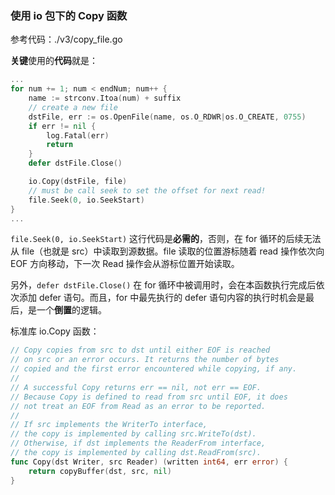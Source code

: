



### 使用 io 包下的 Copy 函数

参考代码：./v3/copy_file.go

**关键**使用的**代码**就是：

~~~go
...
for num += 1; num < endNum; num++ {
    name := strconv.Itoa(num) + suffix
    // create a new file
    dstFile, err := os.OpenFile(name, os.O_RDWR|os.O_CREATE, 0755)
    if err != nil {
        log.Fatal(err)
        return
    }
    defer dstFile.Close()

    io.Copy(dstFile, file)
    // must be call seek to set the offset for next read!
    file.Seek(0, io.SeekStart)
}
...
~~~

`file.Seek(0, io.SeekStart)` 这行代码是**必需的**，否则，在 for 循环的后续无法从 file（也就是 src）中读取到源数据。file 读取的位置游标随着 read 操作依次向 EOF 方向移动，下一次 Read 操作会从游标位置开始读取。

另外，`defer dstFile.Close()` 在 for 循环中被调用时，会在本函数执行完成后依次添加 defer 语句。而且，for 中最先执行的 defer 语句内容的执行时机会是最后，是一个**倒置**的逻辑。

标准库 io.Copy 函数：

~~~go
// Copy copies from src to dst until either EOF is reached
// on src or an error occurs. It returns the number of bytes
// copied and the first error encountered while copying, if any.
//
// A successful Copy returns err == nil, not err == EOF.
// Because Copy is defined to read from src until EOF, it does
// not treat an EOF from Read as an error to be reported.
//
// If src implements the WriterTo interface,
// the copy is implemented by calling src.WriteTo(dst).
// Otherwise, if dst implements the ReaderFrom interface,
// the copy is implemented by calling dst.ReadFrom(src).
func Copy(dst Writer, src Reader) (written int64, err error) {
	return copyBuffer(dst, src, nil)
}
~~~



